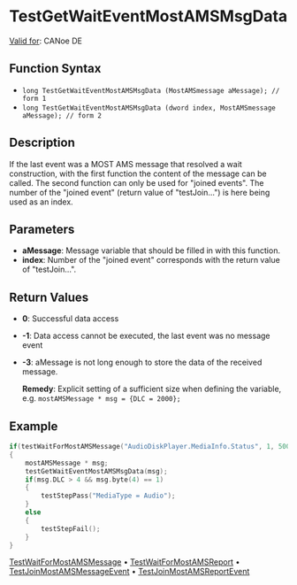 # TestGetWaitEventMostAMSMsgData

[Valid for](../../../Shared/FeatureAvailability.md): CANoe DE

## Function Syntax

- `long TestGetWaitEventMostAMSMsgData (MostAMSmessage aMessage); // form 1`
- `long TestGetWaitEventMostAMSMsgData (dword index, MostAMSmessage aMessage); // form 2`

## Description

If the last event was a MOST AMS message that resolved a wait construction, with the first function the content of the message can be called. The second function can only be used for "joined events". The number of the "joined event" (return value of "testJoin…") is here being used as an index.

## Parameters

- **aMessage**: Message variable that should be filled in with this function.
- **index**: Number of the "joined event" corresponds with the return value of "testJoin...".

## Return Values

- **0**: Successful data access
- **-1**: Data access cannot be executed, the last event was no message event
- **-3**: aMessage is not long enough to store the data of the received message.

  **Remedy**: Explicit setting of a sufficient size when defining the variable, e.g. `mostAMSMessage * msg = {DLC = 2000};`

## Example

```c
if(testWaitForMostAMSMessage("AudioDiskPlayer.MediaInfo.Status", 1, 500) == 1)
{
    mostAMSMessage * msg;
    testGetWaitEventMostAMSMsgData(msg);
    if(msg.DLC > 4 && msg.byte(4) == 1)
    {
        testStepPass("MediaType = Audio");
    }
    else
    {
        testStepFail();
    }
}
```

[TestWaitForMostAMSMessage](CAPLfunctionTestWaitForMostAMSMessage.md) • [TestWaitForMostAMSReport](CAPLfunctionTestWaitForMostAMSReport.md) • [TestJoinMostAMSMessageEvent](CAPLfunctionTestJoinMostAMSMessageEvent.md) • [TestJoinMostAMSReportEvent](CAPLfunctionTestJoinMostAMSReportEvent.md)
